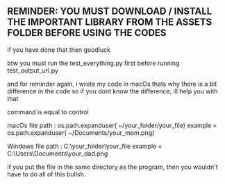 ## REMINDER: YOU MUST DOWNLOAD / INSTALL THE IMPORTANT LIBRARY FROM THE ASSETS FOLDER BEFORE USING THE CODES 
if you have done that then goodluck

btw you must run the test_everything.py first before running test_output_url.py

and for reminder again, i wrote my code in macOs thats why there is a bit difference in the code so if you dont know the difference, ill help you with that

command is equal to control

macOs file path :
os.path.expanduser( ~/your_folder/your_file)
example = os.path.expanduser( ~/Documents/your_mom.png)

Windows file path :
C:\your_folder\your_file
example = C:\Users\Documents\your_dad.png

if you put the file in the same directory as the program, then you wouldn't have to do all of this bullsh.
